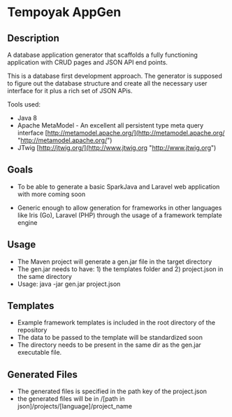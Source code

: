Tempoyak AppGen
==================

Description
------------------
A database application generator that scaffolds a fully functioning application with CRUD pages and JSON API end points.

This is a database first development approach. The generator is supposed to figure out the database structure and create all the necessary user interface for it plus a rich set of JSON APis.

Tools used:

- Java 8
- Apache MetaModel - An excellent all persistent type meta query interface [http://metamodel.apache.org/](http://metamodel.apache.org/ "http://metamodel.apache.org/")
- JTwig [http://jtwig.org/](http://www.jtwig.org "http://www.jtwig.org") 


Goals
------------------
- To be able to generate a basic SparkJava and Laravel web application with more coming soon

- Generic enough to allow generation for frameworks in other languages like Iris (Go), Laravel (PHP) through the usage of a framework template engine

Usage
------------------
- The Maven project will generate a gen.jar file in the target directory
- The gen.jar needs to have:  1) the templates folder and 2) project.json in the same directory
- Usage: java -jar gen.jar project.json

Templates
------------------
- Example framework templates is included in the root directory of the repository
- The data to be passed to the template will be standardized soon
- The directory needs to be present in the same dir as the gen.jar executable file. 


Generated Files
------------------
- The generated files is specified in the path key of the project.json
- the generated files will be in /[path in json]/projects/[language]/project_name